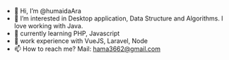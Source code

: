 - 👋 Hi, I’m @humaidaAra
- 👀 I’m interested in Desktop application, Data Structure and Algorithms. I love working with Java.
- 🌱 currently learning PHP, Javascript
- 🤖 work experience with VueJS, Laravel, Node
- 📫 How to reach me? Mail: hama3662@gmail.com

<!---
humaidaAra/humaidaAra is a ✨ special ✨ repository because its `README.md` (this file) appears on your GitHub profile.
You can click the Preview link to take a look at your changes.
--->
